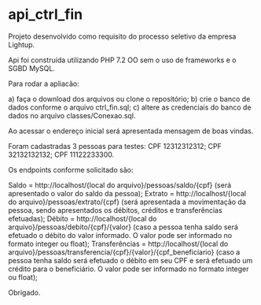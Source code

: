 # api_ctrl_fin
 
Projeto desenvolvido como requisito do processo seletivo da empresa Lightup.

Api foi construída utilizando PHP 7.2 OO sem o uso de frameworks e o SGBD MySQL.

Para rodar a apliacão:

a) faça o download dos arquivos ou clone o repositório;
b) crie o banco de dados conforme o arquivo ctrl_fin.sql;
c) altere as credenciais do banco de dados no arquivo classes/Conexao.sql.

Ao acessar o endereço inicial será apresentada mensagem de boas vindas.

Foram cadastradas 3 pessoas para testes:
CPF 12312312312;
CPF 32132132132;
CPF 11122233300.

Os endpoints conforme solicitado são:

Saldo = http://localhost/{local do arquivo}/pessoas/saldo/{cpf} (será apresentado o valor do saldo da pessoa);
Extrato = http://localhost/{local do arquivo}/pessoas/extrato/{cpf} (será apresentada a movimentação da pessoa, sendo apresentados os débitos, créditos e transferências efetuadas);
Débito = http://localhost/{local do arquivo}/pessoas/debito/{cpf}/{valor} (caso a pessoa tenha saldo será efetuado o débito do valor informado. O valor pode ser informado no formato integer ou float);
Transferências = http://localhost/{local do arquivo}/pessoas/transferencia/{cpf}/{valor}/{cpf_beneficiario} (caso a pessoa tenha saldo será efetuado o débito em seu CPF e será efetuado um crédito para o beneficiário. O valor pode ser informado no formato integer ou float);

Obrigado.


